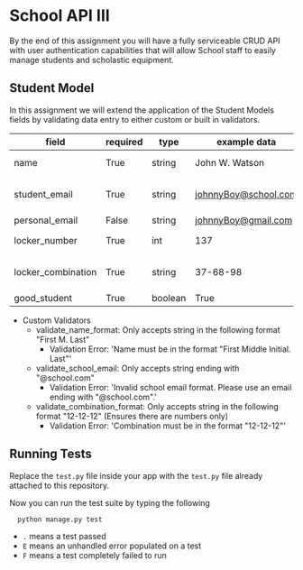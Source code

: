 # School API III

By the end of this assignment you will have a fully serviceable CRUD API with user authentication capabilities that will allow School staff to easily manage students and scholastic equipment.

## Student Model

In this assignment we will extend the application of the Student Models fields by validating data entry to either custom or built in validators.

| field     | required |type |example data  | unique | default | validator/s |
| --------- | -----|-------|------------- | --------| ------- | ----------- |
| name | True |string | John W. Watson | False | None | custom regex format |
| student_email | True | string | johnnyBoy@school.com | True | None | custom regex to end in '@school.com' |
| personal_email | False | string | johnnyBoy@gmail.com | True | None | None |
| locker_number | True |int |137 | True | 110 | MinVal = 1 and MaxVal = 200 |
| locker_combination | True |string |37-68-98 | False | "12-12-12"| custom regex format |
| good_student | True |boolean | True | False | True | None |

- Custom Validators
  - validate_name_format: Only accepts string in the following format "First M. Last"
    - Validation Error: 'Name must be in the format "First Middle Initial. Last"'
  - validate_school_email: Only accepts string ending with "@school.com"
    - Validation Error: 'Invalid school email format. Please use an email ending with "@school.com".'
  - validate_combination_format: Only accepts string in the following format "12-12-12" (Ensures there are numbers only)
    - Validation Error: 'Combination must be in the format "12-12-12"'

## Running Tests

Replace the `test.py` file inside your app with the `test.py` file already attached to this repository.

Now you can run the test suite by typing the following

```bash
  python manage.py test
```

- `.` means a test passed
- `E` means an unhandled error populated on a test
- `F` means a test completely failed to run
